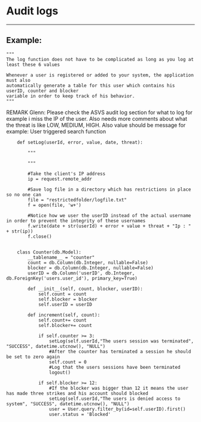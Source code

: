 # Audit logs
-------

## Example:


    """
    The log function does not have to be complicated as long as you log at least these 6 values

    Whenever a user is registered or added to your system, the application must also
    automatically generate a table for this user which contains his userID, counter and blocker
    variable in order to keep track of his behavior.
    """

REMARK Glenn: Please check the ASVS audit log section for what to log for example i miss the IP of the user. Also needs more comments about what the threat is like LOW, MEDIUM, HIGH. Also value should be message for example: User triggered search function

        def setLog(userId, error, value, date, threat):

            """

            """
            
            #Take the client's IP address
            ip = request.remote_addr

            #Save log file in a directory which has restrictions in place so no one can 
            file = "restrictedfolder/logfile.txt"
            f = open(file, 'w+')
            
            #Notice how we user the userID instead of the actual username in order to prevent the integrity of these usernames
            f.write(date + str(userId) + error + value + threat + "Ip : " + str(ip))
            f.close()


        class Counter(db.Model):
            __tablename__ = "counter"
            count = db.Column(db.Integer, nullable=False)
            blocker = db.Column(db.Integer, nullable=False)
            userID = db.Column('userID', db.Integer, db.ForeignKey('users.user_id'), primary_key=True)

            def __init__(self, count, blocker, userID):
                self.count = count 
                self.blocker = blocker
                self.userID = userID

            def increment(self, count):
                self.count+= count
                self.blocker+= count

                if self.counter >= 3:
                    setLog(self.userId,"The users session was terminated", "SUCCESS", datetime.utcnow(), "NULL")
                    #After the counter has terminated a session he should be set to zero again
                    self.count = 0
                    #Log that the users sessions have been terminated
                    logout()

                if self.blocker >= 12:
                    #If the blocker was bigger than 12 it means the user has made three strikes and his account should blocked
                    setLog(self.userId,"The users is denied access to system", "SUCCESS", datetime.utcnow(), "NULL")
                    user = User.query.filter_by(id=self.userID).first()
                    user.status = 'Blocked'

